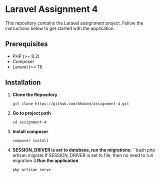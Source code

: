 # Laravel Assignment 4

This repository contains the Laravel assignment project. Follow the instructions below to get started with the application.

## Prerequisites

- PHP (>= 8.2)
- Composer
- Laravel (>= 11)

## Installation

1. **Clone the Repository**

   ```bash
   git clone https://github.com/bhubon/assignment-4.git

2. **Go to project path**
    ```bahs
    cd assignment-4
2. **Install composer**
    ```bahs
    composer install
3. **SESSION_DRIVER is set to database, run the migrations:**
    ``bash
    php artisan migrate
    If SESSION_DRIVER is set to file, then no need to run migration
4.**Run the application**
    ```bahs
    php artisan serve
